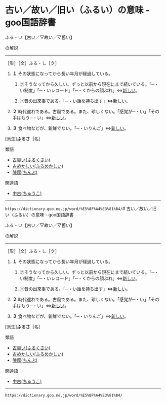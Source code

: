 # 古い／故い／旧い（ふるい）の意味 - goo国語辞書

ふる・い【古い／▽故い／▽舊い】

の解説


-----------------------

［形］［文］ふる・し［ク］

1.  **１** その狀態になってから長い年月が経過している。
    
    1.  ㋐そうなってから久しい。ずっと以前から現在にまで続いている。「─・い制度」「─・いレコード」「─・くからの顔ぶれ」⇔[新しい](https://dictionary.goo.ne.jp/word/%E6%96%B0%E3%81%97%E3%81%84/#jn-4656)。
        
    2.  ㋑昔の出來事である。「─・い話を持ち出す」⇔[新しい](https://dictionary.goo.ne.jp/word/%E6%96%B0%E3%81%97%E3%81%84/#jn-4656)。
        

1.  **２** 時代遅れである。古風である。また、珍しくない。「感覚が─・い」「その手はもう─・い」⇔[新しい](https://dictionary.goo.ne.jp/word/%E6%96%B0%E3%81%97%E3%81%84/#jn-4656)。
    

1.  **３** 食べ物などが、新鮮でない。「─・いりんご」⇔[新しい](https://dictionary.goo.ne.jp/word/%E6%96%B0%E3%81%97%E3%81%84/#jn-4656)。
    

\[派生\]**ふるさ**［名］

類語

-   [古臭い(ふるくさい)](https://dictionary.goo.ne.jp/word/%E5%8F%A4%E8%87%AD%E3%81%84/#jn-196078)
-   [古めかしい(ふるめかしい)](https://dictionary.goo.ne.jp/word/%E5%8F%A4%E3%82%81%E3%81%8B%E3%81%97%E3%81%84/#jn-196257)
-   [陳腐(ちんぷ)](https://dictionary.goo.ne.jp/word/%E9%99%B3%E8%85%90/#jn-145867)

関連語

-   [中古(ちゅうこ)](https://dictionary.goo.ne.jp/word/%E4%B8%AD%E5%8F%A4_%28%E3%81%A1%E3%82%85%E3%81%86%E3%81%93%29/#jn-143215)

---
`https://dictionary.goo.ne.jp/word/%E5%8F%A4%E3%81%84/`# 古い／故い／旧い（ふるい）の意味 - goo国語辞書

ふる・い【古い／▽故い／▽舊い】

の解説


-----------------------

［形］［文］ふる・し［ク］

1.  **１** その狀態になってから長い年月が経過している。
    
    1.  ㋐そうなってから久しい。ずっと以前から現在にまで続いている。「─・い制度」「─・いレコード」「─・くからの顔ぶれ」⇔[新しい](https://dictionary.goo.ne.jp/word/%E6%96%B0%E3%81%97%E3%81%84/#jn-4656)。
        
    2.  ㋑昔の出來事である。「─・い話を持ち出す」⇔[新しい](https://dictionary.goo.ne.jp/word/%E6%96%B0%E3%81%97%E3%81%84/#jn-4656)。
        

1.  **２** 時代遅れである。古風である。また、珍しくない。「感覚が─・い」「その手はもう─・い」⇔[新しい](https://dictionary.goo.ne.jp/word/%E6%96%B0%E3%81%97%E3%81%84/#jn-4656)。
    

1.  **３** 食べ物などが、新鮮でない。「─・いりんご」⇔[新しい](https://dictionary.goo.ne.jp/word/%E6%96%B0%E3%81%97%E3%81%84/#jn-4656)。
    

\[派生\]**ふるさ**［名］

類語

-   [古臭い(ふるくさい)](https://dictionary.goo.ne.jp/word/%E5%8F%A4%E8%87%AD%E3%81%84/#jn-196078)
-   [古めかしい(ふるめかしい)](https://dictionary.goo.ne.jp/word/%E5%8F%A4%E3%82%81%E3%81%8B%E3%81%97%E3%81%84/#jn-196257)
-   [陳腐(ちんぷ)](https://dictionary.goo.ne.jp/word/%E9%99%B3%E8%85%90/#jn-145867)

関連語

-   [中古(ちゅうこ)](https://dictionary.goo.ne.jp/word/%E4%B8%AD%E5%8F%A4_%28%E3%81%A1%E3%82%85%E3%81%86%E3%81%93%29/#jn-143215)

---
`https://dictionary.goo.ne.jp/word/%E5%8F%A4%E3%81%84/`